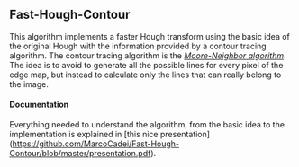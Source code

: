 ## Fast-Hough-Contour

This algorithm implements a faster Hough transform using the basic idea of the original Hough with the information provided by a contour tracing algorithm. The contour tracing algorithm is the _[Moore-Neighbor algorithm](https://en.wikipedia.org/wiki/Moore_neighborhood)_. <br>
The idea is to avoid to generate all the possible lines for every pixel of the edge map, but instead to calculate only the lines that can really belong to the image. <br>

#### Documentation
Everything needed to understand the algorithm, from the basic idea to the implementation is explained in [this nice presentation] (https://github.com/MarcoCadei/Fast-Hough-Contour/blob/master/presentation.pdf).
